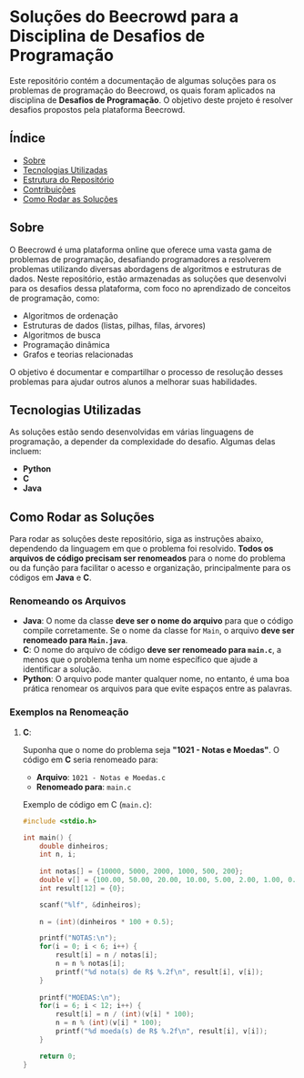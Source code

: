 # Soluções do Beecrowd para a Disciplina de Desafios de Programação

Este repositório contém a documentação de algumas soluções para os problemas de programação do Beecrowd, os quais foram aplicados na disciplina de **Desafios de Programação**. O objetivo deste projeto é resolver desafios propostos pela plataforma Beecrowd.

## Índice

- [Sobre](#sobre)
- [Tecnologias Utilizadas](#tecnologias-utilizadas)
- [Estrutura do Repositório](#estrutura-do-repositório)
- [Contribuições](#contribuições)
- [Como Rodar as Soluções](#Como-Rodar-as-Soluções)

## Sobre

O Beecrowd é uma plataforma online que oferece uma vasta gama de problemas de programação, desafiando programadores a resolverem problemas utilizando diversas abordagens de algoritmos e estruturas de dados. Neste repositório, estão armazenadas as soluções que desenvolvi para os desafios dessa plataforma, com foco no aprendizado de conceitos de programação, como:

- Algoritmos de ordenação
- Estruturas de dados (listas, pilhas, filas, árvores)
- Algoritmos de busca
- Programação dinâmica
- Grafos e teorias relacionadas

O objetivo é documentar e compartilhar o processo de resolução desses problemas para ajudar outros alunos a melhorar suas habilidades.

## Tecnologias Utilizadas

As soluções estão sendo desenvolvidas em várias linguagens de programação, a depender da complexidade do desafio. Algumas delas incluem:

- **Python**
- **C**
- **Java**

## Como Rodar as Soluções

Para rodar as soluções deste repositório, siga as instruções abaixo, dependendo da linguagem em que o problema foi resolvido. **Todos os arquivos de código precisam ser renomeados** para o nome do problema ou da função para facilitar o acesso e organização, principalmente para os códigos em **Java** e **C**.

### Renomeando os Arquivos

- **Java**: O nome da classe **deve ser o nome do arquivo** para que o código compile corretamente. Se o nome da classe for `Main`, o arquivo **deve ser renomeado para `Main.java`**.
- **C**: O nome do arquivo de código **deve ser renomeado para `main.c`**, a menos que o problema tenha um nome específico que ajude a identificar a solução.
- **Python**: O arquivo pode manter qualquer nome, no entanto, é uma boa prática renomear os arquivos para que evite espaços entre as palavras.

### Exemplos na Renomeação

1. **C**:

   Suponha que o nome do problema seja **"1021 - Notas e Moedas"**. O código em **C** seria renomeado para:

   - **Arquivo**: `1021 - Notas e Moedas.c`
   - **Renomeado para**: `main.c`

   Exemplo de código em C (`main.c`):

   ```c
   #include <stdio.h>

   int main() {
       double dinheiros;
       int n, i;
       
       int notas[] = {10000, 5000, 2000, 1000, 500, 200};  
       double v[] = {100.00, 50.00, 20.00, 10.00, 5.00, 2.00, 1.00, 0.50, 0.25, 0.10, 0.05, 0.01}; 
       int result[12] = {0}; 

       scanf("%lf", &dinheiros);
       
       n = (int)(dinheiros * 100 + 0.5);  

       printf("NOTAS:\n");
       for(i = 0; i < 6; i++) { 
           result[i] = n / notas[i];
           n = n % notas[i];
           printf("%d nota(s) de R$ %.2f\n", result[i], v[i]);
       }
       
       printf("MOEDAS:\n");
       for(i = 6; i < 12; i++) { 
           result[i] = n / (int)(v[i] * 100);
           n = n % (int)(v[i] * 100);
           printf("%d moeda(s) de R$ %.2f\n", result[i], v[i]);
       }

       return 0;
   }
